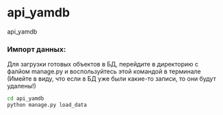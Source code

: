 # api_yamdb
api_yamdb

### Импорт данных:
Для загрузки готовых объектов в БД, перейдите в директорию с фалйом manage.py и воспользуйтесь этой командой в терминале 
(Имейте в виду, что если в БД уже были какие-то записи, то они будут удалены!)
```bash
cd api_yamdb
python manage.py load_data
```

